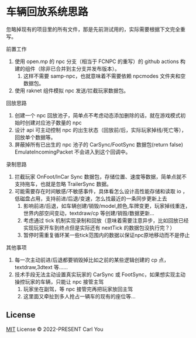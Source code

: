 # 车辆回放系统思路

忽略掉现有的项目里的所有文件，那是先前测试用的，实际需要根据下文完全重写。

前置工作

1. 使用 open.mp 的 npc 分支（相当于 FCNPC 的重写）的 github actions 构建的组件（除非已合并到主分支并发布版本）。
   1. 这样不需要 samp-npc，也就意味着不需要依赖 npcmodes 文件夹和空数据包。
2. 使用 raknet 组件模拟 npc 发送/拦截玩家数据包。

回放思路

1. 创建一个 npc 回放池子，简单点不考虑动态添加删除的话，就在游戏模式初始时创建对应池子数量的 npc
2. 设计 api 可主动控制 npc 的出生状态（回放前/后，实际玩家掉线/死亡等），回放单个数据等。
3. 屏蔽掉所有已出生的 npc 池子的 CarSync/FootSync 数据包(return false) EmulateIncomingPacket 不会进入到这个回调中。

录制思路

1. 拦截玩家 OnFoot/InCar Sync 数据包，存储位置、速度等数据，简单点就不支持拖车，也就是忽略 TrailerSync 数据。
2. 可能需要存在时间敏感/不敏感事件，具体看怎么设计高性能存储和读取 io ，低磁盘占用，支持前进/后退/变速，怎么找最近的一条同步更新上去
   1. 影响前进/后退，如车辆创建/销毁/model,颜色,车牌变更，玩家掉线重连，世界内部空间变动，textdraw/cp 等创建/销毁/数据更新...
   2. 考虑通过 tick 机制实现录制和回放（意味着需要注意异步，比如回放已经实现玩家开车到终点但是实际还有 nextTick 的数据包没执行完？）
   3. 暂停时需重复循环某一些tick范围内的数据以保证npc原地移动而不是停止

其他事项

1. 每一次主动前进/后退都要销毁掉比如之前的某些逻辑创建的 cp 点，textdraw,3dtext 等……
2. 技术手段无法主动设置真实玩家的 CarSync 或 FootSync，如果想实现主动操控玩家的车辆，只能让 npc 接管主驾
   1. 玩家坐在副驾，等 npc 接管完再把玩家放回主驾
   2. 这里面又牵扯到多人抢占一辆车的现有的座位等...

## License

[MIT](./LICENSE) License © 2022-PRESENT Carl You
